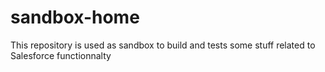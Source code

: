 sandbox-home
============

This repository is used as sandbox to build and tests some stuff related to Salesforce functionnalty
